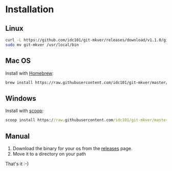 # Installation

## Linux

```bash
curl -L https://github.com/idc101/git-mkver/releases/download/v1.1.0/git-mkver-darwin-amd64-1.1.0.tar.gz | tar xvz
sudo mv git-mkver /usr/local/bin
```

## Mac OS

Install with [Homebrew](https://brew.sh):

```bash
brew install https://raw.githubusercontent.com/idc101/git-mkver/master/etc/Formula/git-mkver.rb
```

## Windows

Install with [scoop](https://scoop.sh):

```cmd
scoop install https://raw.githubusercontent.com/idc101/git-mkver/master/etc/scoop/git-mkver.json
```

## Manual

1. Download the binary for your os from the [releases](https://github.com/idc101/git-mkver/releases) page.
2. Move it to a directory on your path

That's it :-)
